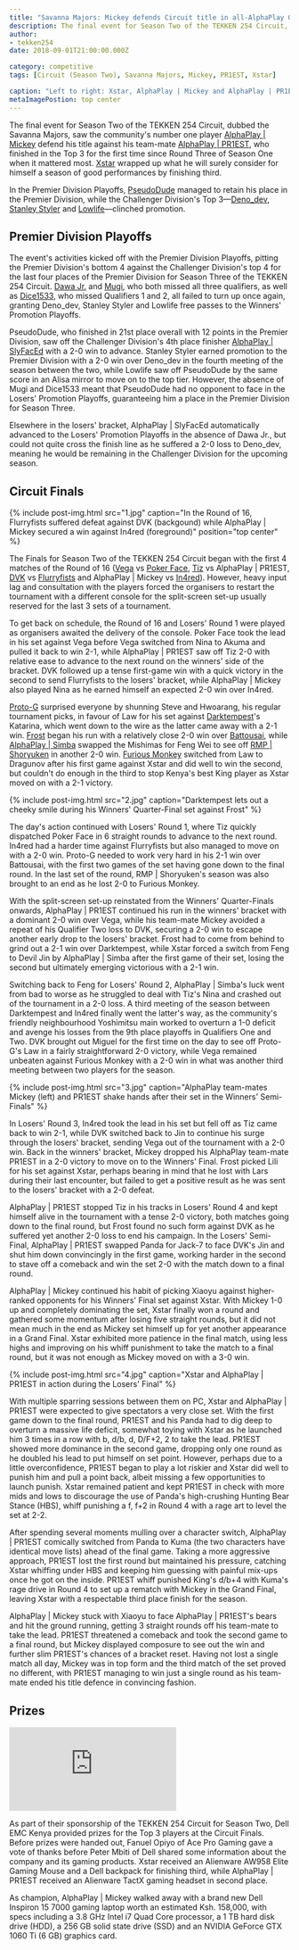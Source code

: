 ```yaml
---
title: "Savanna Majors: Mickey defends Circuit title in all-AlphaPlay Grand Final"
description: The final event for Season Two of the TEKKEN 254 Circuit, dubbed the Savanna Majors, saw the community's number one player AlphaPlay | Mickey defend his title against his team-mate AlphaPlay | PR1EST.
author:
- tekken254
date: 2018-09-01T21:00:00.000Z

category: competitive
tags: [Circuit (Season Two), Savanna Majors, Mickey, PR1EST, Xstar]

caption: "Left to right: Xstar, AlphaPlay | Mickey and AlphaPlay | PR1EST pose with their prizes, which were presented by Peter Mbiti, Dell's Brand & Category Manager for Central and Eastern Africa"
metaImagePostion: top center
---
```

<p>The final event for Season Two of the TEKKEN 254 Circuit, dubbed the Savanna Majors, saw the community's number one player <a href="/circuit/tekken/profile.html?id=2907096" target="_blank">AlphaPlay | Mickey</a> defend his title against his team-mate <a href="/circuit/tekken/profile.html?id=8665351" target="_blank">AlphaPlay | PR1EST</a>, who finished in the Top 3 for the first time since Round Three of Season One when it mattered most. <a href="/circuit/tekken/profile.html?id=4183920" target="_blank">Xstar</a> wrapped up what he will surely consider for himself a season of good performances by finishing third.</p>

<p>In the Premier Division Playoffs, <a href="/circuit/tekken/profile.html?id=0051349" target="_blank">PseudoDude</a> managed to retain his place in the Premier Division, while the Challenger Division's Top 3—<a href="/circuit/tekken/profile.html?id=2782272" target="_blank">Deno_dev</a>, <a href="/circuit/tekken/profile.html?id=1998890" target="_blank">Stanley Styler</a> and <a href="/circuit/tekken/profile.html?id=6265787" target="_blank">Lowlife</a>—clinched promotion.</p>

<section>
    <h2 class="site-red uppercase">Premier Division Playoffs</h2>
    <p>The event's activities kicked off with the Premier Division Playoffs, pitting the Premier Division's bottom 4 against the Challenger Division's top 4 for the last four places of the Premier Division for Season Three of the TEKKEN 254 Circuit. <a href="/circuit/tekken/profile.html?id=3027689" target="_blank">Dawa Jr.</a> and <a href="/circuit/tekken/profile.html?id=7479116" target="_blank">Mugi</a>, who both missed all three qualifiers, as well as <a href="/circuit/tekken/profile.html?id=2875928" target="_blank">Dice1533</a>, who missed Qualifiers 1 and 2, all failed to turn up once again, granting Deno_dev, Stanley Styler and Lowlife free passes to the Winners' Promotion Playoffs.</p>
    <p>PseudoDude, who finished in 21st place overall with 12 points in the Premier Division, saw off the Challenger Division's 4th place finisher <a href="/circuit/tekken/profile.html?id=3797413" target="_blank">AlphaPlay | SlyFacEd</a> with a 2-0 win to advance. Stanley Styler earned promotion to the Premier Division with a 2-0 win over Deno_dev in the fourth meeting of the season between the two, while Lowlife saw off PseudoDude by the same score in an Alisa mirror to move on to the top tier. However, the absence of Mugi and Dice1533 meant that PseudoDude had no opponent to face in the Losers' Promotion Playoffs, guaranteeing him a place in the Premier Division for Season Three.</p>
    <p>Elsewhere in the losers' bracket, AlphaPlay | SlyFacEd automatically advanced to the Losers' Promotion Playoffs in the absence of Dawa Jr., but could not quite cross the finish line as he suffered a 2-0 loss to Deno_dev, meaning he would be remaining in the Challenger Division for the upcoming season.</p>
</section>

<section>
    <h2 class="site-red uppercase">Circuit Finals</h2>
    {% include post-img.html src="1.jpg" caption="In the Round of 16, Flurryfists suffered defeat against DVK (backgound) while AlphaPlay | Mickey secured a win against In4red (foreground)" position="top center" %}
    <p>The Finals for Season Two of the TEKKEN 254 Circuit began with the first 4 matches of the Round of 16 (<a href="/circuit/tekken/profile.html?id=7167649" target="_blank">Vega</a> vs <a href="/circuit/tekken/profile.html?id=4291033" target="_blank">Poker Face</a>, <a href="/circuit/tekken/profile.html?id=4449622" target="_blank">Tiz</a> vs AlphaPlay | PR1EST, <a href="/circuit/tekken/profile.html?id=4092983" target="_blank">DVK</a> vs <a href="/circuit/tekken/profile.html?id=9970940" target="_blank">Flurryfists</a> and AlphaPlay | Mickey vs <a href="/circuit/tekken/profile.html?id=7900514" target="_blank">In4red</a>). However, heavy input lag and consultation with the players forced the organisers to restart the tournament with a different console for the split-screen set-up usually reserved for the last 3 sets of a tournament.</p>
    <p>To get back on schedule, the Round of 16 and Losers' Round 1 were played as organisers awaited the delivery of the console. Poker Face took the lead in his set against Vega before Vega switched from Nina to Akuma and pulled it back to win 2-1, while AlphaPlay | PR1EST saw off Tiz 2-0 with relative ease to advance to the next round on the winners' side of the bracket. DVK followed up a tense first-game win with a quick victory in the second to send Flurryfists to the losers' bracket, while AlphaPlay | Mickey also played Nina as he earned himself an expected 2-0 win over In4red.</p>
    <p><a href="/circuit/tekken/profile.html?id=2447761" target="_blank">Proto-G</a> surprised everyone by shunning Steve and Hwoarang, his regular tournament picks, in favour of Law for his set against <a href="/circuit/tekken/profile.html?id=0749083" target="_blank">Darktempest</a>'s Katarina, which went down to the wire as the latter came away with a 2-1 win. <a href="/circuit/tekken/profile.html?id=4644523" target="_blank">Frost</a> began his run with a relatively close 2-0 win over <a href="/circuit/tekken/profile.html?id=0145831" target="_blank">Battousai</a>, while <a href="/circuit/tekken/profile.html?id=2685183" target="_blank">AlphaPlay | Simba</a> swapped the Mishimas for Feng Wei to see off <a href="/circuit/tekken/profile.html?id=1677506" target="_blank">RMP | Shoryuken</a> in another 2-0 win. <a href="/circuit/tekken/profile.html?id=3798058" target="_blank">Furious Monkey</a> switched from Law to Dragunov after his first game against Xstar and did well to win the second, but couldn't do enough in the third to stop Kenya's best King player as Xstar moved on with a 2-1 victory.</p>
    {% include post-img.html src="2.jpg" caption="Darktempest lets out a cheeky smile during his Winners' Quarter-Final set against Frost" %}
    <p>The day's action continued with Losers' Round 1, where Tiz quickly dispatched Poker Face in 6 straight rounds to advance to the next round. In4red had a harder time against Flurryfists but also managed to move on with a 2-0 win. Proto-G needed to work very hard in his 2-1 win over Battousai, with the first two games of the set having gone down to the final round. In the last set of the round, RMP | Shoryuken's season was also brought to an end as he lost 2-0 to Furious Monkey.</p>
    <p>With the split-screen set-up reinstated from the Winners' Quarter-Finals onwards, AlphaPlay | PR1EST continued his run in the winners' bracket with a dominant 2-0 win over Vega, while his team-mate Mickey avoided a repeat of his Qualifier Two loss to DVK, securing a 2-0 win to escape another early drop to the losers' bracket. Frost had to come from behind to grind out a 2-1 win over Darktempest, while Xstar forced a switch from Feng to Devil Jin by AlphaPlay | Simba after the first game of their set, losing the second but ultimately emerging victorious with a 2-1 win.</p>
    <p>Switching back to Feng for Losers' Round 2, AlphaPlay | Simba's luck went from bad to worse as he struggled to deal with Tiz's Nina and crashed out of the tournament in a 2-0 loss. A third meeting of the season between Darktempest and In4red finally went the latter's way, as the community's friendly neighbourhood Yoshimitsu main worked to overturn a 1-0 deficit and avenge his losses from the 9th place playoffs in Qualifiers One and Two. DVK brought out Miguel for the first time on the day to see off Proto-G's Law in a fairly straightforward 2-0 victory, while Vega remained unbeaten against Furious Monkey with a 2-0 win in what was another third meeting between two players for the season.</p>
    {% include post-img.html src="3.jpg" caption="AlphaPlay team-mates Mickey (left) and PR1EST shake hands after their set in the Winners' Semi-Finals" %}
    <p>In Losers' Round 3, In4red took the lead in his set but fell off as Tiz came back to win 2-1, while DVK switched back to Jin to continue his surge through the losers' bracket, sending Vega out of the tournament with a 2-0 win. Back in the winners' bracket, Mickey dropped his AlphaPlay team-mate PR1EST in a 2-0 victory to move on to the Winners' Final. Frost picked Lili for his set against Xstar, perhaps bearing in mind that he lost with Lars during their last encounter, but failed to get a positive result as he was sent to the losers' bracket with a 2-0 defeat.</p>
    <p>AlphaPlay | PR1EST stopped Tiz in his tracks in Losers' Round 4 and kept himself alive in the tournament with a tense 2-0 victory, both matches going down to the final round, but Frost found no such form against DVK as he suffered yet another 2-0 loss to end his campaign. In the Losers' Semi-Final, AlphaPlay | PR1EST swapped Panda for Jack-7 to face DVK's Jin and shut him down convincingly in the first game, working harder in the second to stave off a comeback and win the set 2-0 with the match down to a final round.</p>
    <p>AlphaPlay | Mickey continued his habit of picking Xiaoyu against higher-ranked opponents for his Winners' Final set against Xstar. With Mickey 1-0 up and completely dominating the set, Xstar finally won a round and gathered some momentum after losing five straight rounds, but it did not mean much in the end as Mickey set himself up for yet another appearance in a Grand Final. Xstar exhibited more patience in the final match, using less highs and improving on his whiff punishment to take the match to a final round, but it was not enough as Mickey moved on with a 3-0 win.</p>
    {% include post-img.html src="4.jpg" caption="Xstar and AlphaPlay | PR1EST in action during the Losers' Final" %}
    <p>With multiple sparring sessions between them on PC, Xstar and AlphaPlay | PR1EST were expected to give spectators a very close set. With the first game down to the final round, PR1EST and his Panda had to dig deep to overturn a massive life deficit, somewhat toying with Xstar as he launched him 3 times in a row with b, d/b, d, D/F+2, 2 to take the lead. PR1EST showed more dominance in the second game, dropping only one round as he doubled his lead to put himself on set point. However, perhaps due to a little overconfidence, PR1EST began to play a lot riskier and Xstar did well to punish him and pull a point back, albeit missing a few opportunities to launch punish. Xstar remained patient and kept PR1EST in check with more mids and lows to discourage the use of Panda's high-crushing Hunting Bear Stance (HBS), whiff punishing a f, f+2 in Round 4 with a rage art to level the set at 2-2.</p>
    <p>After spending several moments mulling over a character switch, AlphaPlay | PR1EST comically switched from Panda to Kuma (the two characters have identical move lists) ahead of the final game. Taking a more aggressive approach, PR1EST lost the first round but maintained his pressure, catching Xstar whiffing under HBS and keeping him guessing with painful mix-ups once he got on the inside. PR1EST whiff punished King's d/b+4 with Kuma's rage drive in Round 4 to set up a rematch with Mickey in the Grand Final, leaving Xstar with a respectable third place finish for the season.</p>
    <p>AlphaPlay | Mickey stuck with Xiaoyu to face AlphaPlay | PR1EST's bears and hit the ground running, getting 3 straight rounds off his team-mate to take the lead. PR1EST threatened a comeback and took the second game to a final round, but Mickey displayed composure to see out the win and further slim PR1EST's chances of a bracket reset. Having not lost a single match all day, Mickey was in top form and the third match of the set proved no different, with PR1EST managing to win just a single round as his team-mate ended his title defence in convincing fashion.</p>
</section>

<section>
    <h2 class="site-red uppercase">Prizes</h2>
    <div class="video-container d-flex justify-content-center mb-3">
        <iframe class="video-showcase" src="https://www.youtube.com/embed/CRXKhe7Nfxc" frameborder="0" allow="accelerometer; autoplay; clipboard-write; encrypted-media; gyroscope; picture-in-picture" allowfullscreen></iframe>
    </div>
    <p>As part of their sponsorship of the TEKKEN 254 Circuit for Season Two, Dell EMC Kenya provided prizes for the Top 3 players at the Circuit Finals. Before prizes were handed out, Fanuel Opiyo of Ace Pro Gaming gave a vote of thanks before Peter Mbiti of Dell shared some information about the company and its gaming products. Xstar received an Alienware AW958 Elite Gaming Mouse and a Dell backpack for finishing third, while AlphaPlay | PR1EST received an Alienware TactX gaming headset in second place.</p>
    <p>As champion, AlphaPlay | Mickey walked away with a brand new Dell Inspiron 15 7000 gaming laptop worth an estimated Ksh. 158,000, with specs including a 3.8 GHz Intel i7 Quad Core processor, a 1 TB hard disk drive (HDD), a 256 GB solid state drive (SSD) and an NVIDIA GeForce GTX 1060 Ti (6 GB) graphics card.</p>
</section>